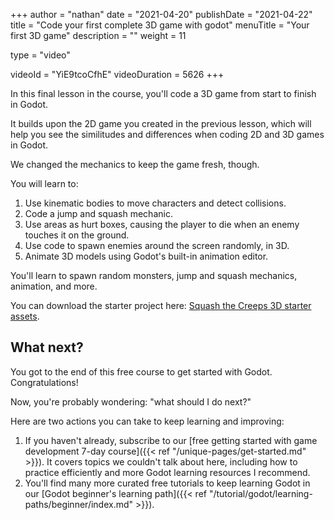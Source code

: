 +++
author = "nathan"
date = "2021-04-20"
publishDate = "2021-04-22"
title = "Code your first complete 3D game with godot"
menuTitle = "Your first 3D game"
description = ""
weight = 11

type = "video"

videoId = "YiE9tcoCfhE"
videoDuration = 5626
+++

In this final lesson in the course, you'll code a 3D game from start to finish in Godot.

It builds upon the 2D game you created in the previous lesson, which will help you see the similitudes and differences when coding 2D and 3D games in Godot.

We changed the mechanics to keep the game fresh, though.

You will learn to:

1. Use kinematic bodies to move characters and detect collisions.
1. Code a jump and squash mechanic.
1. Use areas as hurt boxes, causing the player to die when an enemy touches it on the ground.
1. Use code to spawn enemies around the screen randomly, in 3D.
1. Animate 3D models using Godot's built-in animation editor.

You'll learn to spawn random monsters, jump and squash mechanics, animation, and more.

You can download the starter project here: [Squash the Creeps 3D starter assets](https://github.com/GDQuest/godot-getting-started-2021/releases/tag/1.0.0).

## What next?

You got to the end of this free course to get started with Godot. Congratulations!

Now, you're probably wondering: "what should I do next?"

Here are two actions you can take to keep learning and improving:

1. If you haven't already, subscribe to our [free getting started with game development 7-day course]({{< ref "/unique-pages/get-started.md" >}}). It covers topics we couldn't talk about here, including how to practice efficiently and more Godot learning resources I recommend.
2. You'll find many more curated free tutorials to keep learning Godot in our [Godot beginner's learning path]({{< ref "/tutorial/godot/learning-paths/beginner/index.md" >}}).
